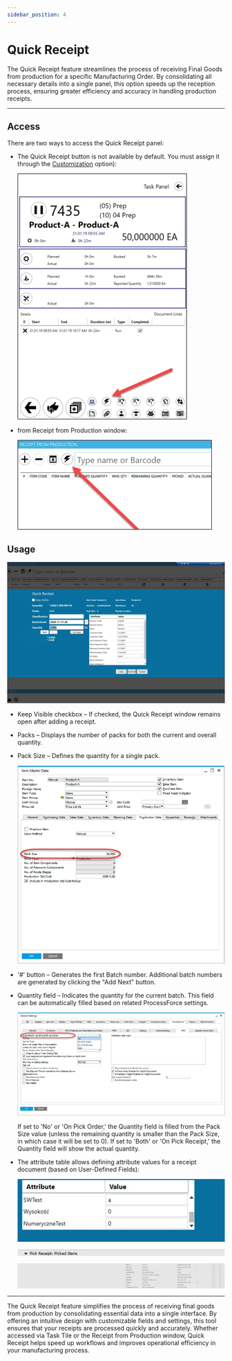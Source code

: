```yaml
---
sidebar_position: 4
---
```


# Quick Receipt

The Quick Receipt feature streamlines the process of receiving Final Goods from production for a specific Manufacturing Order. By consolidating all necessary details into a single panel, this option speeds up the reception process, ensuring greater efficiency and accuracy in handling production receipts.

---

## Access

There are two ways to access the Quick Receipt panel:

- The Quick Receipt button is not available by default. You must assign it through the [Customization](../../customization/overview.md#task-tile-and-task-panel-customization) option):

    ![Icon](./media/quick-receipt/quick-receipt.webp)
- from Receipt from Production window:

    ![From Receipt from Production](./media/quick-receipt/pdc-from-rfp.webp)

## Usage

![Quick Receipt Form](./media/quick-receipt/quick-receipt-form.webp)

- Keep Visible checkbox – If checked, the Quick Receipt window remains open after adding a receipt.
- Packs – Displays the number of packs for both the current and overall quantity.
- Pack Size – Defines the quantity for a single pack.

    ![Pack Size](./media/quick-receipt/pack-size.webp)
- '#' button – Generates the first Batch number. Additional batch numbers are generated by clicking the "Add Next" button.
- Quantity field – Indicates the quantity for the current batch. This field can be automatically filled based on related ProcessForce settings.

    ![Quantity Field](./media/quick-receipt/quantity-field.webp)

    If set to 'No' or 'On Pick Order,' the Quantity field is filled from the Pack Size value (unless the remaining quantity is smaller than the Pack Size, in which case it will be set to 0). If set to 'Both' or 'On Pick Receipt,' the Quantity field will show the actual quantity.
- The attribute table allows defining attribute values for a receipt document (based on User-Defined Fields):

    ![Attribute](./media/quick-receipt/attribute-1.webp)

    ![Attribute](./media/quick-receipt/attribute-2.webp)

    ![Attribute](./media/quick-receipt/attribute-3.webp)

---
The Quick Receipt feature simplifies the process of receiving final goods from production by consolidating essential data into a single interface. By offering an intuitive design with customizable fields and settings, this tool ensures that your receipts are processed quickly and accurately. Whether accessed via Task Tile or the Receipt from Production window, Quick Receipt helps speed up workflows and improves operational efficiency in your manufacturing process.
